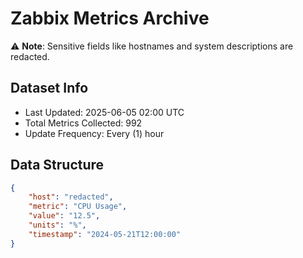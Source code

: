 # Zabbix Metrics Archive

⚠️ **Note**: Sensitive fields like hostnames and system descriptions are redacted.

## Dataset Info
- Last Updated: 2025-06-05 02:00 UTC
- Total Metrics Collected: 992
- Update Frequency: Every (1) hour

## Data Structure
```json
{
    "host": "redacted",
    "metric": "CPU Usage",
    "value": "12.5",
    "units": "%",
    "timestamp": "2024-05-21T12:00:00"
}
```

